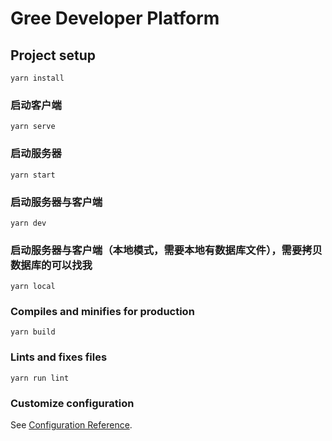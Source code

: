 # Gree Developer Platform

## Project setup
```
yarn install
```

### 启动客户端
```
yarn serve
```

### 启动服务器
```
yarn start
```

### 启动服务器与客户端
```
yarn dev
```

### 启动服务器与客户端（本地模式，需要本地有数据库文件），需要拷贝数据库的可以找我
```
yarn local
```

### Compiles and minifies for production
```
yarn build
```

### Lints and fixes files
```
yarn run lint
```

### Customize configuration
See [Configuration Reference](https://cli.vuejs.org/config/).
